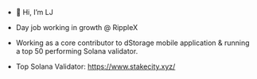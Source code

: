 - 👋 Hi, I’m LJ

- Day job working in growth @ RippleX 

- Working as a core contributor to dStorage mobile application & running a top 50 performing Solana validator.
  
- Top Solana Validator: https://www.stakecity.xyz/
<!---
LJ-Solana/LJ-Solana is a ✨ special ✨ repository because its `README.md` (this file) appears on your GitHub profile.
You can click the Preview link to take a look at your changes.
--->
